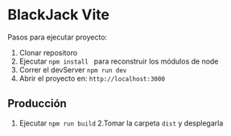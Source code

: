 # BlackJack Vite

Pasos para ejecutar proyecto:

1. Clonar repositoro
2. Ejecutar ```npm install ``` para reconstruir los módulos de node
3.  Correr el devServer ```npm run dev ```
4. Abrir el proyecto en: ```http://localhost:3000```

## Producción

1. Ejecutar ```npm run build```
2.Tomar la carpeta ```dist``` y desplegarla